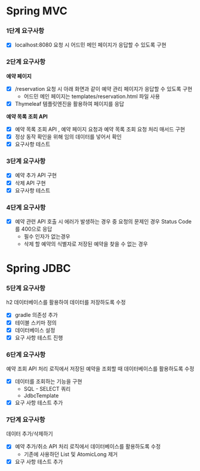 # Spring MVC

<h3>1단계 요구사항</h3>

- [x] localhost:8080 요청 시 어드민 메인 페이지가 응답할 수 있도록 구현

<h3>2단계 요구사항</h3>

**예약 페이지**
- [x] /reservation 요청 시 아래 화면과 같이 예약 관리 페이지가 응답할 수 있도록 구현
  - 어드민 메인 페이지는 templates/reservation.html 파일 사용
- [x] Thymeleaf 템플릿엔진을 활용하여 페이지를 응답

**예약 목록 조회 API**
- [x] 예약 목록 조회 API , 예약 페이지 요청과 예약 목록 조회 요청 처리 매서드 구현
- [x] 정상 동작 확인을 위해 임의 데이터를 넣어서 확인
- [x] 요구사항 테스트

<h3>3단계 요구사항</h3>

- [x] 예약 추가 API 구현
- [x] 삭제 API 구현
- [x] 요구사항 테스트

<h3>4단계 요구사항</h3>

- [x] 예약 관련 API 호출 시 에러가 발생하는 경우 중 요청의 문제인 경우 Status Code를 400으로 응답
  - 필수 인자가 없는경우 
  - 삭제 할 예약의 식별자로 저장된 예약을 찾을 수 없는 경우


# Spring JDBC 

<h3>5단계 요구사항</h3>

h2 데이터베이스를 활용하여 데이터를 저장하도록 수정
- [x] gradle 의존성 추가
- [x] 테이블 스키마 정의
- [x] 데이터베이스 설정
- [x] 요구 사항 테스트 진행

<h3>6단계 요구사항</h3>

예약 조회 API 처리 로직에서 저장된 예약을 조회할 때 데이터베이스를 활용하도록 수정
- [x] 데이터를 조회하는 기능을 구현
  - SQL - SELECT 쿼리 
  - JdbcTemplate
- [x] 요구 사항 테스트 추가

<h3>7단계 요구사항</h3>
데이터 추가/삭제하기

- [x] 예약 추가/취소 API 처리 로직에서 데이터베이스를 활용하도록 수정 
  - 기존에 사용하던 List 및 AtomicLong 제거
- [x] 요구 사항 테스트 추가
